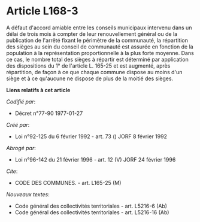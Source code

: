# Article L168-3

A défaut d'accord amiable entre les conseils municipaux intervenu dans un délai de trois mois à compter de leur
renouvellement général ou de la publication de l'arrêté fixant le périmètre de la communauté, la répartition des sièges au
sein du conseil de communauté est assurée en fonction de la population à la représentation proportionnelle à la plus forte
moyenne. Dans ce cas, le nombre total des sièges à répartir est déterminé par application des dispositions du 1° de l'article
L. 165-25 et est augmenté, après répartition, de façon à ce que chaque commune dispose au moins d'un siège et à ce qu'aucune
ne dispose de plus de la moitié des sièges.

**Liens relatifs à cet article**

_Codifié par_:

  - Décret n°77-90 1977-01-27

_Créé par_:

  - Loi n°92-125 du 6 février 1992 - art. 73 () JORF 8 février 1992

_Abrogé par_:

  - Loi n°96-142 du 21 février 1996 - art. 12 (V) JORF 24 février 1996

_Cite_:

  - CODE DES COMMUNES. - art. L165-25 (M)

_Nouveaux textes_:

  - Code général des collectivités territoriales - art. L5216-6 (Ab)
  - Code général des collectivités territoriales - art. L5216-16 (Ab)
